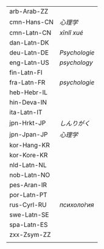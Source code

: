 | | |
|-|-|
| arb-Arab-ZZ |  |
| cmn-Hans-CN | _心理学_ |
| cmn-Latn-CN | _xīnlǐ xué_ |
| dan-Latn-DK |  |
| deu-Latn-DE | _Psychologie_ |
| eng-Latn-US | _psychology_ |
| fin-Latn-FI |  |
| fra-Latn-FR | _psychologie_ |
| heb-Hebr-IL |  |
| hin-Deva-IN |  |
| ita-Latn-IT |  |
| jpn-Hrkt-JP | _しんりがく_ |
| jpn-Jpan-JP | _心理学_ |
| kor-Hang-KR |  |
| kor-Kore-KR |  |
| nld-Latn-NL |  |
| nob-Latn-NO |  |
| pes-Aran-IR |  |
| por-Latn-PT |  |
| rus-Cyrl-RU | _психоло́гия_ |
| swe-Latn-SE |  |
| spa-Latn-ES |  |
| zxx-Zsym-ZZ |  |
|  |  |
